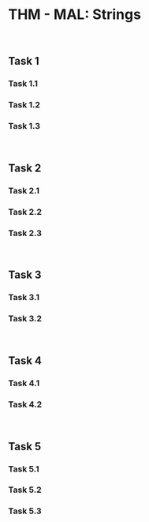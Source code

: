# THM - MAL: Strings

<br>

## Task 1

### Task 1.1

> 

### Task 1.2

> 

### Task 1.3

> 

<br>

## Task 2

### Task 2.1

> 

### Task 2.2

> 

### Task 2.3

> 

<br>

## Task 3

### Task 3.1

> 

### Task 3.2

> 

<br>

## Task 4

### Task 4.1

> 

### Task 4.2

> 

<br>

## Task 5

### Task 5.1

> 

### Task 5.2

> 

### Task 5.3

> 

<br>

